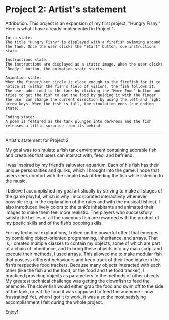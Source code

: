 # Project 2: Artist's statement

Attribution: This project is an expansion of my first project, "Hungry Fishy." Here is what I have already implemented in Project 1:

    Intro state:
    The title "Hungry Fishy" is displayed with a firefish swimming around the tank. Once the user clicks the "Start" button, cue instructions state.

    Instructions state:
    The instructions are displayed as a static image. When the user clicks "Ready!" button, the animation state starts.

    Animation state:
    When the finger/user circle is close enough to the firefish for it to notice it (within the fish's field of vision), the fish follows it. The user adds food to the tank by clicking the "More Food" button and tries to get the fish to eat the food by guiding it with the finger. The user can change the current direction by using the left and right arrow keys. When the fish is full, the simulation ends (cue ending state).

    Ending state:
    A poem is featured as the tank plunges into darkness and the fish releases a little surprise from its behind.

-----

Artist's statement for Project 2

My goal was to simulate a fish tank environment containing adorable fish and creatures that users can interact with, feed, and befriend.

I was inspired by my friend’s saltwater aquarium. Each of his fish has their unique personalities and quirks, which I brought into the game. I hope that users seek comfort with the simple task of feeding the fish while listening to the music.

I believe I accomplished my goal artistically by striving to make all stages of the game playful, which is why I incorporated interactivity whenever possible (e.g. in the explanation of the rules and with the musical fishies). I also introduced lively colors to the tank’s inhabitants and animated their images to make them feel more realistic. The players who successfully satisfy the bellies of all the ravenous fish are rewarded with the product of my poetic skills and of the fish’s pooping skills.

For my technical explorations, I relied on the powerful effect that emerges by combining object-oriented programming, inheritance, and arrays. That is, I created multiple classes to contain my objects, some of which are part of a chain of inheritance, and to bring these objects into my main script and execute their methods, I used arrays. This allowed me to make modular fish that possess different behaviours and keep track of their food intake in the fish’s respective food trackers. Because many objects interacted with each other (like the fish and the food, or the food and the food tracker), I practiced providing objects as parameters to the methods of other objects. My greatest technical challenge was getting the clownfish to feed the anemone. The clownfish would either grab the food and swim off to the side of the tank, or eat the food it was supposed to feed the anemone - how frustrating! Yet, when I got it to work, it was also the most satisfying accomplishment I felt during the whole project.

Enjoy!
